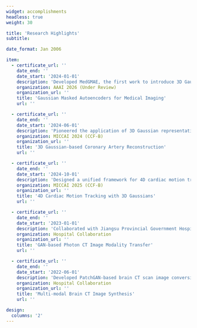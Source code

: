 ```yaml
---
widget: accomplishments
headless: true
weight: 30

title: 'Research Highlights'
subtitle:

date_format: Jan 2006

item:
  - certificate_url: ''
    date_end: ''
    date_start: '2024-01-01'
    description: 'Developed MedGMAE, the first work to introduce 3D Gaussian representations into medical image self-supervised pre-training. Achieved 99% parameter reduction compared to voxel-based methods while outperforming SOTA on downstream tasks. The pre-trained Gaussian decoder demonstrates zero-shot capabilities and accelerates 3DGS-based CT reconstruction by 1.39×.'
    organization: AAAI 2026 (Under Review)
    organization_url: ''
    title: 'Gaussian Masked Autoencoders for Medical Imaging'
    url: ''

  - certificate_url: ''
    date_end: ''
    date_start: '2024-06-01'
    description: 'Pioneered the application of 3D Gaussian representations to coronary artery reconstruction from ultra-sparse X-ray views. Achieved ~70% DSC improvement over NeRF-based methods with 10× faster reconstruction speed. Successfully addressed the challenge of coronary arteries occupying only 0.1% of cardiac volume.'
    organization: MICCAI 2024 (CCF-B)
    organization_url: ''
    title: '3D Gaussian-based Coronary Artery Reconstruction'
    url: ''

  - certificate_url: ''
    date_end: ''
    date_start: '2024-10-01'
    description: 'Designed a unified framework for 4D cardiac motion tracking using dynamic 3D Gaussian representations. Introduced control point-based motion model and differentiable volumetric rendering to align representation space with image space. Achieved 17.73% Dice improvement and 12.63% SSIM improvement on dynamic cardiac MRI datasets.'
    organization: MICCAI 2025 (CCF-B)
    organization_url: ''
    title: '4D Cardiac Motion Tracking with 3D Gaussians'
    url: ''

  - certificate_url: ''
    date_end: ''
    date_start: '2023-01-01'
    description: 'Collaborated with Jiangsu Provincial Government Hospital and Siemens Healthcare on GAN-based photon CT modality transfer. Developed image registration preprocessing and optimized GAN-based chest photon CT synthesis, focusing on coronary artery regions. Enhanced CT plays important role in coronary disease diagnosis.'
    organization: Hospital Collaboration
    organization_url: ''
    title: 'GAN-based Photon CT Image Modality Transfer'
    url: ''

  - certificate_url: ''
    date_end: ''
    date_start: '2022-06-01'
    description: 'Developed PatchGAN-based brain CT scan image conversion for Anhui Provincial Hospital. Implemented data registration and designed conversion models for different CT scanning modes to assist doctors in brain disease diagnosis. Achieved 74% average diagnostic rate for cerebral hemorrhage-related diseases across multi-center validation.'
    organization: Hospital Collaboration
    organization_url: ''
    title: 'Multi-modal Brain CT Image Synthesis'
    url: ''

design:
  columns: '2'
---
```

